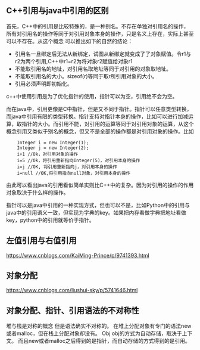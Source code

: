 ## C++引用与java中引用的区别

首先，C++中的引用是比较特殊的，是一种别名。不存在单独对引用名的操作，所有对引用名的操作等同于对引用对象本身的操作，只是名义上存在，实际上甚至可以不存在。从这个概念
可以推出如下的自然的结论：
* 引用名一旦绑定后无法从新绑定，试图从新绑定就变成了了对象赋值。令r1与r2为两个引用,C++中r1=r2为将对象r2赋值给对象r1
* 不能取引用名的地址，对引用名取地址等同于对引用的对象取地址。
* 不能取引用名的大小。sizeof(r)等同于取r所引用对象的大小。
* 引用必须声明即初始化。

c++中使用引用是为了优化指针的使用，指针可以为空，引用绝不会为空。

而在java中，引用更像是C中指针，但是又不同于指针。指针可以任意类型转换，而java中引用有限的类型转换。指针支持对指针本身的操作，比如可以进行加减运算，取指针的大小。而引用不能，对引用的运算等同于对引用对象的运算，从这个概念引用又类似于别名的概念，但又不是全部的操作都是对引用对象的操作。比如
```
	Integer i = new Integer(1);
	Integer j = new Integer(2);
	i+1 //Ok，对引用对象的操作
	i=5 //Ok，将引用重新指向Integer(5)，对引用本身的操作
	i=j //OK, 将引用重新指向j，对引用本身的操作
	i=null //OK,将引用指向null对象，对引用本身的操作
```
由此可以看出java的引用看似简单实则比C++中的复杂。因为对引用的操作的作用对象取决于什么样的操作。 

指针可以是java中引用的一种实现方式，但也可以不是，比如Python中的引用与java中的引用语义一致，但实现为字典的key。如果把内存看做字典把地址看做key，python中的引用就等价于指针。

## 左值引用与右值引用
https://www.cnblogs.com/KaiMing-Prince/p/9741393.html

## 对象分配
https://www.cnblogs.com/liushui-sky/p/5741646.html
## 对象分配、指针、引用语法的不对称性
堆与栈是对称的概念
但是语法确实不对称的。
在堆上分配对象有专门的语法new或者malloc，但在栈上分配对象却没有。
Obj obj的方式为自动存储，取决于上下文。
而且new或者malloc之后得到的是指针，而自动存储的方式得到的是引用。

